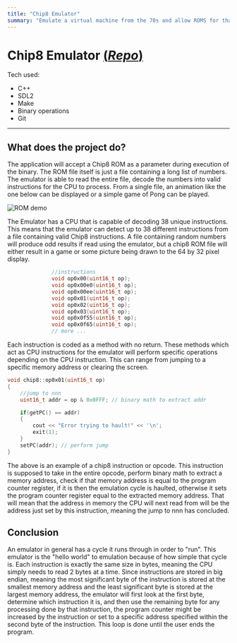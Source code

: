 ```yaml
---
title: "Chip8 Emulator"
summary: "Emulate a virtual machine from the 70s and allow ROMS for that machine to be read."
---
```


# Chip8 Emulator [(**_Repo_**)](https://gitlab.com/Holzelh/chip8-emulator)

Tech used:

- C++
- SDL2
- Make
- Binary operations
- Git

---

## What does the project do?

The application will accept a Chip8 ROM as a parameter during execution of the binary.
The ROM file itself is just a file containing a long list of numbers.
The emulator is able to read the entire file, decode the numbers into valid instructions for the CPU to process.
From a single file, an animation like the one below can be displayed or a simple game of Pong can be played.

![ROM demo](/projectImages/chip8emulator/trip8Demo.gif)

The Emulator has a CPU that is capable of decoding 38 unique instructions.
This means that the emulator can detect up to 38 different instructions from a file containing valid Chip8 instructions.
A file containing random numbers will produce odd results if read using the emulator, but a chip8 ROM file will either result in a game or some picture being drawn to the 64 by 32 pixel display.

```c++
              //instructions
              void op0x00(uint16_t op);
              void op0x00e0(uint16_t op);
              void op0x00ee(uint16_t op);
              void op0x01(uint16_t op);
              void op0x02(uint16_t op);
              void op0x03(uint16_t op);
              void op0x0f55(uint16_t op);
              void op0x0f65(uint16_t op);
              // more ...
```

Each instruction is coded as a method with no return.
These methods which act as CPU instructions for the emulator will
perform specific operations depending on the CPU instruction. This
can range from jumping to a specific memory address or clearing the screen.

```c++
void chip8::op0x01(uint16_t op)
{
    //jump to nnn
    uint16_t addr = op & 0x0FFF; // binary math to extract addr

    if(getPC() == addr)
    {
        cout << "Error trying to hault!" << '\n';
        exit(1);
    }
    setPC(addr); // perform jump
}
```

The above is an example of a chip8 instruction or opcode.
This instruction is supposed to take in the entire opcode, perform binary math to extract a memory address, check if that memory address is equal to the program counter register, if it is then the emulation cycle is haulted, otherwise it sets the program counter register equal to the extracted memory address.
That will mean that the address in memory the CPU will next read from will be the address just set by this instruction, meaning the jump to nnn has concluded.

## Conclusion

An emulator in general has a cycle it runs through in order to "run".
This emulator is the "hello world" to emulation because of how simple that cycle is.
Each instruction is exactly the same size in bytes, meaning the CPU simply needs to read 2 bytes at a time.
Since instructions are stored in big endian, meaning the most significant byte of the instruction is stored at the smallest memory address and the least significant byte is stored at the largest memory address, the emulator will first look at the first byte, determine which instruction it is, and then use the remaining byte for any processing done by that instruction, the program counter might be increased by the instruction or set to a specific address specified within the second byte of the instruction.
This loop is done until the user ends the program.
